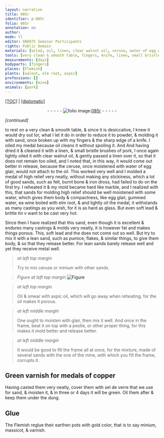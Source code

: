 ```yaml
---
layout: narrative
title: 085r
identifier: p-085r
folio: 085r
annotation: no
author:
mode: tl
editor: GR8975 Seminar Participants
rights: Public Domain
materials: [oiled, oil, linen, clear walnut oil, ceruse, water of egg glair, felt, burnt bone, iron dross, marble, water, egg glair, gummed water, wine boiled with elm root, glass, soft lead, brittle tin, lean sand, pumice, flakes, lean sands, metal, minium, Oil, aspic oil, glair, the one of the mine, Green varnish, copper, sel de verre, dung, Glue, earthen, massicot, varnish]
tools: [very clean & smooth table, fingers, knife, linen, small bristle brushes of pork, mold, frame, pestle, earthen pots]
measurements: [days]
bodyparts: [fingers]
places: [Flemish]
plants: [walnut, elm root, aspic]
professions: []
environments: [mine]
animals: [pork]
---
```


<p><a href="{{ site.baseurl }}/translation/">[TOC]</a> | <a href="{{ site.baseurl }}/texts/p-085r_tc/" target="_blank">[diplomatic]</a></p><div class="folio" align="center">- - - - - <a href="http://gallica.bnf.fr/ark:/12148/btv1b10500001g/f175.image" target="_blank"><img src="https://cu-mkp.github.io/2017-workshop-edition/assets/photo-icon.png" alt="folio image: " style="display:inline-block; margin-bottom:-3px;"/>085r</a> - - - - - </div>  
 
*[continued]*
  
to rest on a <span class="tl">very clean & smooth table</span>, & since it is desiccative, I knew it would dry out <span class="del">lor</span>, what I let it do in order to reduce it to powder, & molding it with sand, once broken up with my <span class="tl"><span class="bp">fingers</span></span> & the sharp edge of a <span class="tl">knife</span>. I <span class="m">oiled</span> my medal because <span class="m">oil</span> cleans it without spoiling it. <span class="del">And</span> And having dried it & cleaned it with a <span class="tl"><span class="m">linen</span></span>, & <span class="tl">small bristle brushes of <span class="al">pork</span></span>, I once again lightly <span class="m">oiled</span> it with <span class="m">clear <span class="pa">walnut</span> oil</span>, & gently passed a <span class="tl"><span class="m">linen</span></span> over it, so that it does not remain too <span class="m">oiled</span>, and I noted that, in this way, it would come out better in release, because the <span class="m">ceruse</span>, once moistened with <span class="m">water of egg glair</span>, would not attach to the <span class="m">oil</span>. This worked very well and I molded a medal of high relief very neatly, without making any stickiness, which a lot of good sands, such as <span class="m">felt</span>, <span class="m">burnt bone</span> & <span class="m">iron dross</span>, had failed to do on the first try. I reheated it & my <span class="tl">mold</span> became hard like <span class="m">marble</span>, and I realized with this, that sands for molding high relief should be well moistened with some <span class="m">water</span>, which gives them body & compactness, like <span class="m">egg glair</span>, <span class="m">gummed water</span>, <span class="del">ea</span> <span class="m">wine boiled with <span class="pa">elm root</span></span>, & and lightly <span class="m">oil</span> the medal, it withstands as many castings as you wish, for it is as hard as <span class="m">glass</span>. But even <span class="m">soft lead</span> & <span class="m">brittle tin</span> <span class="del">v</span> want to be cast very hot.
 
Since then I have realized that this sand, even though it is excellent & endures many castings & molds very neatly, it is however fat and makes things porous. This, <span class="m">soft lead</span> <span class="del">and the</span> does not come out so well. But try to mix it with a <span class="m">lean sand</span>, such as <span class="m">pumice</span>, <span class="m">flakes</span>, & similar things, to give them body, & so that they release better. For <span class="m">lean sands</span> barely release well and yet they receive <span class="m">metal</span> well.
 
> *at left top margin*
> 
> 
>   Try to mix <span class="m">ceruse</span> or <span class="m">minium</span> with other sands.
 
> *Figure*
> *at left top margin*
> <a href="" target="_blank"><img src="https://cu-mkp.github.io/GR8975-edition/assets/photo-icon.png" alt="Figure" style="display:inline-block; margin-bottom:-3px;"/></a>
 
> *at left top margin*
> 
> 
>   <span class="m">Oil</span> & smear with <span class="m"><span class="pa">aspic</span> oil</span>, which will go away when reheating, for the <span class="m">oil</span> makes it porous.
 
> *at left middle margin*
> 
> 
>   One ought to moisten with <span class="m">glair</span>, then mix it well. And once in the <span class="tl">frame</span>, beat it on top with a <span class="tl">pestle</span>, or other proper thing, for this makes it mold better and release better. 
 
> *at left middle margin*
> 
> 
>   It would be good to fill the <span class="tl">frame</span> all at once, for the mixture, made of several sands with <span class="m">the one of the <span class="env">mine</span></span>, with which you fill the <span class="tl">frame</span>, corrupts it.
 
 
  

## <span class="m">Green varnish</span> for medals of <span class="m">copper</span>

 
Having casted them very neatly, cover them with <span class="m">sel de verre</span> that we use for sand, & moisten it, & in three or 4 <span class="ms"><span class="tmp">days</span></span> it will be green. Oil them after & keep them under the <span class="m">dung</span>.
 
 
  

## <span class="m">Glue</span>

 
The <span class="pl">Flemish</span> reglue their <span class="tl"><span class="m">earthen</span> pots</span> with gold color, that is to say <span class="m">minium</span>, <span class="m">massicot</span>, & <span class="m">varnish</span>. 
 
